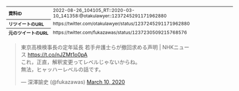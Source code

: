 <table style="font-size: 9pt; width: 610px; margin-bottom: 20px; height: 80px;">
<tbody>
    <tr>
        <th align=left>資料ID</th>
        <td align=left>2022-08-26_104105_RT::2020-03-10_141358:@otakulawyer::1237245291171962880</td>
    </tr>
    <tr>
        <th align=left>リツイートのURL</th>
        <td align=left>https://twitter.com/otakulawyer/status/1237245291171962880</td>
    </tr>
    <tr>
        <th align=left>元のツイートのURL</th>
        <td align=left>https://twitter.com/fukazawas/status/1237230509215768576</td>
    </tr>
    <tr>
        <th align=left>リツイートしたアカウント</th>
        <td align=left>@otakulawyer</td>
    </tr>
    <tr>
        <th align=left>元のツイートのアカウント</th>
        <td align=left>@fukazawas</td>
    </tr>
    <tr>
        <th align=left>リツイートしたユーザ名</th>
        <td align=left>山口貴士 aka無駄に感じが悪いヤマベン</td>
    </tr>
    <tr>
        <th align=left>元のツイートのユーザ名</th>
        <td align=left>深澤諭史</td>
    </tr>
    <tr>
        <th align=left>ツイートの記録日時</th>
        <td align=left>2022-08-26_104105_</td>
    </tr>
</tbody>
</table>
<blockquote class="twitter-tweet" data-width="450"  data-lang="ja"><p lang="ja" dir="ltr">東京高検検事長の定年延長 若手弁護士らが撤回求める声明 | NHKニュース   <a href="https://t.co/nJZMt1o0pA">https://t.co/nJZMt1o0pA</a><br>これ，正直，解釈変更ってレベルじゃないからね。<br>無法，ヒャッハーレベルの話です。</p>&mdash; 深澤諭史 (@fukazawas) <a href="https://twitter.com/fukazawas/status/1237230509215768576?ref_src=twsrc%5Etfw">March 10, 2020</a></blockquote>
<script async src="https://platform.twitter.com/widgets.js" charset="utf-8"></script>


